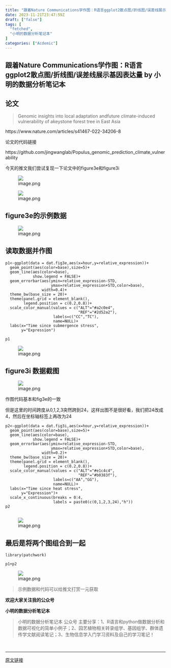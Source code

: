 ```yaml
---
title: "跟着Nature Communications学作图：R语言ggplot2散点图/折线图/误差线展示基因表达量"
date: 2023-11-21T23:47:59Z
draft: ["false"]
tags: [
  "fetched",
  "小明的数据分析笔记本"
]
categories: ["Acdemic"]
---
```

跟着Nature Communications学作图：R语言ggplot2散点图/折线图/误差线展示基因表达量 by 小明的数据分析笔记本
------
<div><section data-tool="mdnice编辑器" data-website="https://www.mdnice.com" data-mpa-powered-by="yiban.io"><h2 data-tool="mdnice编辑器"><span></span><span>论文</span><span> </span></h2><blockquote data-tool="mdnice编辑器"><p>Genomic insights into local adaptation andfuture climate-induced vulnerability of akeystone forest tree in East Asia</p></blockquote><p data-tool="mdnice编辑器">https://www.nature.com/articles/s41467-022-34206-8</p><p data-tool="mdnice编辑器">论文的代码链接</p><p data-tool="mdnice编辑器">https://github.com/jingwanglab/Populus_genomic_prediction_climate_vulnerability</p><p data-tool="mdnice编辑器">今天的推文我们尝试复现一下论文中的figure3e和figure3i</p><figure data-tool="mdnice编辑器"><img data-imgfileid="100012720" data-ratio="0.6701846965699209" data-src="https://mmbiz.qpic.cn/sz_mmbiz_png/t1wZDoUyFk6S2CmbEx1YhklyRWeStKapnmM8KXSkQTicibibe5dnqMPILAZV3wLTfVEelVqnpu07vavGKkwS87XUw/640?wx_fmt=png&amp;from=appmsg" data-type="png" data-w="379" src="https://mmbiz.qpic.cn/sz_mmbiz_png/t1wZDoUyFk6S2CmbEx1YhklyRWeStKapnmM8KXSkQTicibibe5dnqMPILAZV3wLTfVEelVqnpu07vavGKkwS87XUw/640?wx_fmt=png&amp;from=appmsg"><figcaption>image.png</figcaption></figure><figure data-tool="mdnice编辑器"><img data-imgfileid="100012724" data-ratio="0.6896551724137931" data-src="https://mmbiz.qpic.cn/sz_mmbiz_png/t1wZDoUyFk6S2CmbEx1YhklyRWeStKapX96ekARTSEqFXfDtSicNLcIbx8qm4FOvB31ut2MX7aGJwLxtsUjiacaQ/640?wx_fmt=png&amp;from=appmsg" data-type="png" data-w="377" src="https://mmbiz.qpic.cn/sz_mmbiz_png/t1wZDoUyFk6S2CmbEx1YhklyRWeStKapX96ekARTSEqFXfDtSicNLcIbx8qm4FOvB31ut2MX7aGJwLxtsUjiacaQ/640?wx_fmt=png&amp;from=appmsg"><figcaption>image.png</figcaption></figure><h2 data-tool="mdnice编辑器"><span></span><span>figure3e的示例数据</span><span> </span></h2><figure data-tool="mdnice编辑器"><img data-imgfileid="100012721" data-ratio="0.5292841648590022" data-src="https://mmbiz.qpic.cn/sz_mmbiz_png/t1wZDoUyFk6S2CmbEx1YhklyRWeStKapfSmib3Ls4Jn0ODQL6EUp6ZK6e6rIXj9KZvlMLn2nDvs16mc4Cgqln6Q/640?wx_fmt=png&amp;from=appmsg" data-type="png" data-w="461" src="https://mmbiz.qpic.cn/sz_mmbiz_png/t1wZDoUyFk6S2CmbEx1YhklyRWeStKapfSmib3Ls4Jn0ODQL6EUp6ZK6e6rIXj9KZvlMLn2nDvs16mc4Cgqln6Q/640?wx_fmt=png&amp;from=appmsg"><figcaption>image.png</figcaption></figure><h2 data-tool="mdnice编辑器"><span></span><span>读取数据并作图</span><span> </span></h2><pre data-tool="mdnice编辑器"><span></span><code>p1&lt;-ggplot(data = dat.fig3e,aes(x=hour,y=relative_expression))+<br>  geom_point(aes(color=base),size=5)+<br>  geom_line(aes(color=base),<br>            show.legend = FALSE)+<br>  geom_errorbar(aes(ymin=relative_expression-STD,<br>                    ymax=relative_expression+STD,color=base),<br>                width=0.4)+<br>  theme_bw(base_size = 20)+<br>  theme(panel.grid = element_blank(),<br>        legend.position = c(0.2,0.8))+<br>  scale_color_manual(values = c(<span>"ALT"</span>=<span>"#a2c0e4"</span>,<br>                                <span>"REF"</span>=<span>"#2d52a2"</span>),<br>                     labels=c(<span>"CC"</span>,<span>"TC"</span>),<br>                     name=NULL)+<br>  labs(x=<span>"Time since submergence stress"</span>,<br>       y=<span>"Expression"</span>)<br><br>p1<br></code></pre><figure data-tool="mdnice编辑器"><img data-imgfileid="100012723" data-ratio="0.9478079331941545" data-src="https://mmbiz.qpic.cn/sz_mmbiz_png/t1wZDoUyFk6S2CmbEx1YhklyRWeStKaprHOHPIJBN73eT6z5ibuuO55TPNCgK1vrDxwTLV2ayGp6nOcuaZoAVDw/640?wx_fmt=png&amp;from=appmsg" data-type="png" data-w="958" src="https://mmbiz.qpic.cn/sz_mmbiz_png/t1wZDoUyFk6S2CmbEx1YhklyRWeStKaprHOHPIJBN73eT6z5ibuuO55TPNCgK1vrDxwTLV2ayGp6nOcuaZoAVDw/640?wx_fmt=png&amp;from=appmsg"><figcaption>image.png</figcaption></figure><h2 data-tool="mdnice编辑器"><span></span><span>figure3i 数据截图</span><span> </span></h2><figure data-tool="mdnice编辑器"><img data-imgfileid="100012722" data-ratio="0.5221987315010571" data-src="https://mmbiz.qpic.cn/sz_mmbiz_png/t1wZDoUyFk6S2CmbEx1YhklyRWeStKapWSNUEO7Lzyw1mV6JVgWA6Wd56mhA4NbkA9Zz5n0mjv0CzZD5DAMiadQ/640?wx_fmt=png&amp;from=appmsg" data-type="png" data-w="473" src="https://mmbiz.qpic.cn/sz_mmbiz_png/t1wZDoUyFk6S2CmbEx1YhklyRWeStKapWSNUEO7Lzyw1mV6JVgWA6Wd56mhA4NbkA9Zz5n0mjv0CzZD5DAMiadQ/640?wx_fmt=png&amp;from=appmsg"><figcaption>image.png</figcaption></figure><p data-tool="mdnice编辑器">作图代码基本和fig3e的一致</p><p data-tool="mdnice编辑器">但是这里的时间跨度从0,1,2,3突然跨到24，这样出图不是很好看，我们把24改成4，然后在坐标轴标签上再改为24</p><pre data-tool="mdnice编辑器"><span></span><code>p2&lt;-ggplot(data = dat.fig3i,aes(x=hour,y=relative_expression))+<br>  geom_point(aes(color=base),size=5)+<br>  geom_line(aes(color=base),<br>            show.legend = FALSE)+<br>  geom_errorbar(aes(ymin=relative_expression-STD,<br>                    ymax=relative_expression+STD,color=base),<br>                width=0.2)+<br>  theme_bw(base_size = 20)+<br>  theme(panel.grid = element_blank(),<br>        legend.position = c(0.2,0.8))+<br>  scale_color_manual(values = c(<span>"ALT"</span>=<span>"#e1c4c4"</span>,<br>                                <span>"REF"</span>=<span>"#b0383f"</span>),<br>                     labels=c(<span>"AA"</span>,<span>"GG"</span>),<br>                     name=NULL)+<br>  labs(x=<span>"Time since heat stress"</span>,<br>       y=<span>"Expression"</span>)+<br>  scale_x_continuous(breaks = 0:4,<br>                     labels = paste0(c(0,1,2,3,24),<span>"h"</span>))<br>p2<br><br></code></pre><figure data-tool="mdnice编辑器"><img data-imgfileid="100012728" data-ratio="0.9474237644584648" data-src="https://mmbiz.qpic.cn/sz_mmbiz_png/t1wZDoUyFk6S2CmbEx1YhklyRWeStKapHxaYplHsQ1xGbbwRhsCI3G3Xt8RuUPjBc2oIuQNqGw6r3cA5EY73YA/640?wx_fmt=png&amp;from=appmsg" data-type="png" data-w="951" src="https://mmbiz.qpic.cn/sz_mmbiz_png/t1wZDoUyFk6S2CmbEx1YhklyRWeStKapHxaYplHsQ1xGbbwRhsCI3G3Xt8RuUPjBc2oIuQNqGw6r3cA5EY73YA/640?wx_fmt=png&amp;from=appmsg"><figcaption>image.png</figcaption></figure><h2 data-tool="mdnice编辑器"><span></span><span>最后是将两个图组合到一起</span><span> </span></h2><pre data-tool="mdnice编辑器"><span></span><code>library(patchwork)<br><br>p1+p2<br></code></pre><figure data-tool="mdnice编辑器"><img data-imgfileid="100012729" data-ratio="0.42685185185185187" data-src="https://mmbiz.qpic.cn/sz_mmbiz_png/t1wZDoUyFk6S2CmbEx1YhklyRWeStKapqTT2vXNjyb3cXyytnjCb6t5HsYa2GB2gEQDedVUK3gWTcVfG2P5yXg/640?wx_fmt=png&amp;from=appmsg" data-type="png" data-w="1080" src="https://mmbiz.qpic.cn/sz_mmbiz_png/t1wZDoUyFk6S2CmbEx1YhklyRWeStKapqTT2vXNjyb3cXyytnjCb6t5HsYa2GB2gEQDedVUK3gWTcVfG2P5yXg/640?wx_fmt=png&amp;from=appmsg"><figcaption>image.png</figcaption></figure><blockquote data-tool="mdnice编辑器"><p>示例数据和代码可以给推文打赏一元获取</p></blockquote><p data-tool="mdnice编辑器"><strong>欢迎大家关注我的公众号</strong></p><p data-tool="mdnice编辑器"><strong>小明的数据分析笔记本</strong><br></p><section><mp-common-profile data-pluginname="mpprofile" data-id="MzI3NzQ3MTcxMg==" data-headimg="http://mmbiz.qpic.cn/mmbiz_png/t1wZDoUyFk5t1sOnM0iabvBhnfIj5YpyqrMib0E1MGCd9ibcYxaOPZd0GWhQBDvK2BPEwsicQxd6y5MHLfphnwHnow/0?wx_fmt=png" data-nickname="小明的数据分析笔记本" data-alias="" data-signature="分享R语言和python在生物信息领域做数据分析和数据可视化的简单小例子；偶尔会分享一些组学数据处理相关的内容" data-from="0" data-is_biz_ban="0"></mp-common-profile></section><p data-tool="mdnice编辑器"><strong></strong></p><blockquote data-tool="mdnice编辑器"><p>小明的数据分析笔记本 公众号 主要分享：1、R语言和python做数据分析和数据可视化的简单小例子；2、园艺植物相关转录组学、基因组学、群体遗传学文献阅读笔记；3、生物信息学入门学习资料及自己的学习笔记！</p></blockquote></section><p><br></p><p><mp-style-type data-value="3"></mp-style-type></p></div>  
<hr>
<a href="https://mp.weixin.qq.com/s/-Sz6WHAJ-k9w9M7VUDTB8w",target="_blank" rel="noopener noreferrer">原文链接</a>
